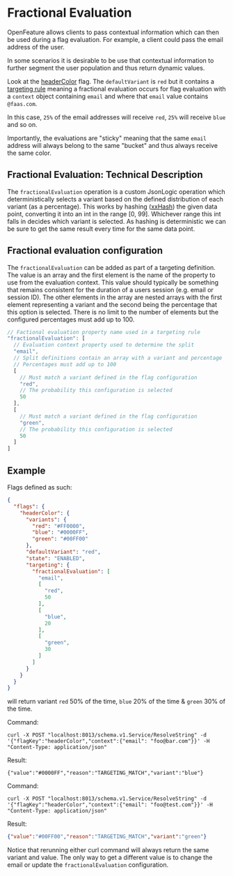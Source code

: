 # Fractional Evaluation

OpenFeature allows clients to pass contextual information which can then be used during a flag evaluation. For example, a client could pass the email address of the user.

In some scenarios it is desirable to be use that contextual information to further segment the user population and thus return dynamic values.

Look at the [headerColor](https://github.com/open-feature/flagd/blob/main/samples/example_flags.flagd.json#L88-#L133) flag. The `defaultVariant` is `red` but it contains a [targeting rule](reusable_targeting_rules.md) meaning a fractional evaluation occurs for flag evaluation with a `context` object containing `email` and where that `email` value contains `@faas.com`.

In this case, `25%` of the email addresses will receive `red`, `25%` will receive `blue` and so on.

Importantly, the evaluations are "sticky" meaning that the same `email` address will always belong to the same "bucket" and thus always receive the same color.

## Fractional Evaluation: Technical Description

The `fractionalEvaluation` operation is a custom JsonLogic operation which deterministically selects a variant based on
the defined distribution of each variant (as a percentage).
This works by hashing ([xxHash](https://cyan4973.github.io/xxHash/))
the given data point, converting it into an int in the range [0, 99].
Whichever range this int falls in decides which variant
is selected.
As hashing is deterministic we can be sure to get the same result every time for the same data point.

## Fractional evaluation configuration

The `fractionalEvaluation` can be added as part of a targeting definition.
The value is an array and the first element is the name of the property to use from the evaluation context.
This value should typically be something that remains consistent for the duration of a users session (e.g. email or session ID).
The other elements in the array are nested arrays with the first element representing a variant and the second being the percentage that this option is selected.
There is no limit to the number of elements but the configured percentages must add up to 100.

```js
// Factional evaluation property name used in a targeting rule
"fractionalEvaluation": [
  // Evaluation context property used to determine the split
  "email",
  // Split definitions contain an array with a variant and percentage
  // Percentages must add up to 100
  [
    // Must match a variant defined in the flag configuration
    "red",
    // The probability this configuration is selected
    50
  ],
  [
    // Must match a variant defined in the flag configuration
    "green",
    // The probability this configuration is selected
    50
  ]
]
```

## Example

Flags defined as such:

```json
{
  "flags": {
    "headerColor": {
      "variants": {
        "red": "#FF0000",
        "blue": "#0000FF",
        "green": "#00FF00"
      },
      "defaultVariant": "red",
      "state": "ENABLED",
      "targeting": {
        "fractionalEvaluation": [
          "email",
          [
            "red",
            50
          ],
          [
            "blue",
            20
          ],
          [
            "green",
            30
          ]
        ]
      }
    }
  }
}
```

will return variant `red` 50% of the time, `blue` 20% of the time & `green` 30% of the time.

Command:

```shell
curl -X POST "localhost:8013/schema.v1.Service/ResolveString" -d '{"flagKey":"headerColor","context":{"email": "foo@bar.com"}}' -H "Content-Type: application/json"
```

Result:

```shell
{"value":"#0000FF","reason":"TARGETING_MATCH","variant":"blue"}
```

Command:

```shell
curl -X POST "localhost:8013/schema.v1.Service/ResolveString" -d '{"flagKey":"headerColor","context":{"email": "foo@test.com"}}' -H "Content-Type: application/json"
```

Result:

```json
{"value":"#00FF00","reason":"TARGETING_MATCH","variant":"green"}
```

Notice that rerunning either curl command will always return the same variant and value.
The only way to get a different value is to change the email or update the `fractionalEvaluation` configuration.
